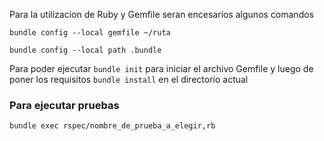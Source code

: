 Para la utilizacion de Ruby y Gemfile seran encesarios algunos comandos

```
bundle config --local gemfile ~/ruta
```
```
bundle config --local path .bundle
```

Para poder ejecutar ``` bundle init ``` para iniciar el archivo Gemfile y luego de poner los requisitos ``` bundle install ``` en el directorio actual

### Para ejecutar pruebas
```
bundle exec rspec/nombre_de_prueba_a_elegir,rb
```
